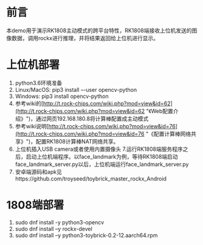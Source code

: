 # 前言 
本demo用于演示RK1808主动模式的跨平台特性，RK1808端接收上位机发送的图像数据，调用rockx进行推理，并将结果返回给上位机进行显示。

# 上位机部署
1. python3.6环境准备
2. Linux/MacOS: pip3 install –-user opencv-python 
3. Windows: pip3 install opencv-python 
4. 参考wiki的[http://t.rock-chips.com/wiki.php?mod=view&id=62](http://t.rock-chips.com/wiki.php?mod=view&id=62 "《Web配置介绍》")，通过网页192.168.180.8将计算棒配置成主动模式
5. 参考wiki说明[http://t.rock-chips.com/wiki.php?mod=view&id=76](http://t.rock-chips.com/wiki.php?mod=view&id=76 "《配置计算棒网络共享》")，配置RK1808计算棒NAT网络共享。
6. 上位机插入USB camera或者使用内置摄像头
7.运行RK1808端服务程序之后，启动上位机端程序。以face_landmark为例，等待RK1808端启动face_landmark_server.py以后，上位机端运行face_landmark_server.py
8. 安卓端源码和apk见https://github.com/troyseed/toybrick_master_rockx_Android

# 1808端部署
1. sudo dnf install -y python3-opencv
2. sudo dnf install –y rockx-devel
3. sudo dnf install –y python3-toybrick-0.2-12.aarch64.rpm

